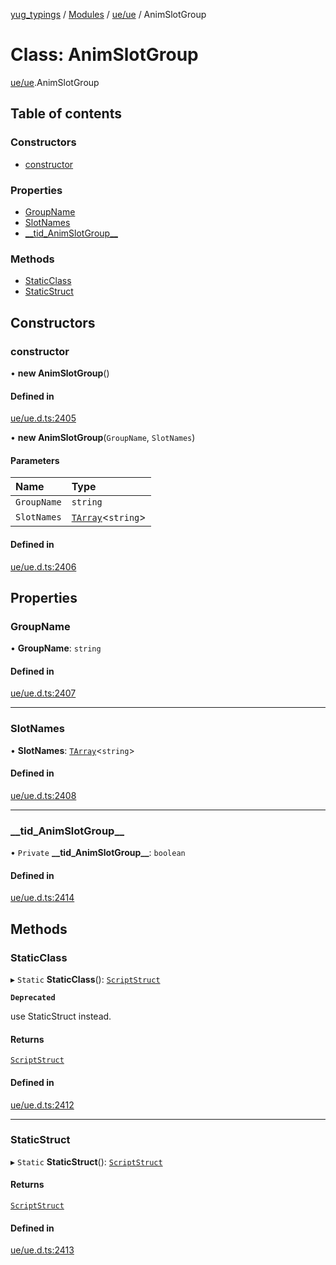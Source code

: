 [yug_typings](../README.md) / [Modules](../modules.md) / [ue/ue](../modules/ue_ue.md) / AnimSlotGroup

# Class: AnimSlotGroup

[ue/ue](../modules/ue_ue.md).AnimSlotGroup

## Table of contents

### Constructors

- [constructor](ue_ue.AnimSlotGroup.md#constructor)

### Properties

- [GroupName](ue_ue.AnimSlotGroup.md#groupname)
- [SlotNames](ue_ue.AnimSlotGroup.md#slotnames)
- [\_\_tid\_AnimSlotGroup\_\_](ue_ue.AnimSlotGroup.md#__tid_animslotgroup__)

### Methods

- [StaticClass](ue_ue.AnimSlotGroup.md#staticclass)
- [StaticStruct](ue_ue.AnimSlotGroup.md#staticstruct)

## Constructors

### constructor

• **new AnimSlotGroup**()

#### Defined in

[ue/ue.d.ts:2405](https://github.com/YugMetaverse/yug_typings/blob/b7d9b19/ue/ue.d.ts#L2405)

• **new AnimSlotGroup**(`GroupName`, `SlotNames`)

#### Parameters

| Name | Type |
| :------ | :------ |
| `GroupName` | `string` |
| `SlotNames` | [`TArray`](../interfaces/ue_puerts.TArray.md)<`string`\> |

#### Defined in

[ue/ue.d.ts:2406](https://github.com/YugMetaverse/yug_typings/blob/b7d9b19/ue/ue.d.ts#L2406)

## Properties

### GroupName

• **GroupName**: `string`

#### Defined in

[ue/ue.d.ts:2407](https://github.com/YugMetaverse/yug_typings/blob/b7d9b19/ue/ue.d.ts#L2407)

___

### SlotNames

• **SlotNames**: [`TArray`](../interfaces/ue_puerts.TArray.md)<`string`\>

#### Defined in

[ue/ue.d.ts:2408](https://github.com/YugMetaverse/yug_typings/blob/b7d9b19/ue/ue.d.ts#L2408)

___

### \_\_tid\_AnimSlotGroup\_\_

• `Private` **\_\_tid\_AnimSlotGroup\_\_**: `boolean`

#### Defined in

[ue/ue.d.ts:2414](https://github.com/YugMetaverse/yug_typings/blob/b7d9b19/ue/ue.d.ts#L2414)

## Methods

### StaticClass

▸ `Static` **StaticClass**(): [`ScriptStruct`](ue_ue.ScriptStruct.md)

**`Deprecated`**

use StaticStruct instead.

#### Returns

[`ScriptStruct`](ue_ue.ScriptStruct.md)

#### Defined in

[ue/ue.d.ts:2412](https://github.com/YugMetaverse/yug_typings/blob/b7d9b19/ue/ue.d.ts#L2412)

___

### StaticStruct

▸ `Static` **StaticStruct**(): [`ScriptStruct`](ue_ue.ScriptStruct.md)

#### Returns

[`ScriptStruct`](ue_ue.ScriptStruct.md)

#### Defined in

[ue/ue.d.ts:2413](https://github.com/YugMetaverse/yug_typings/blob/b7d9b19/ue/ue.d.ts#L2413)

